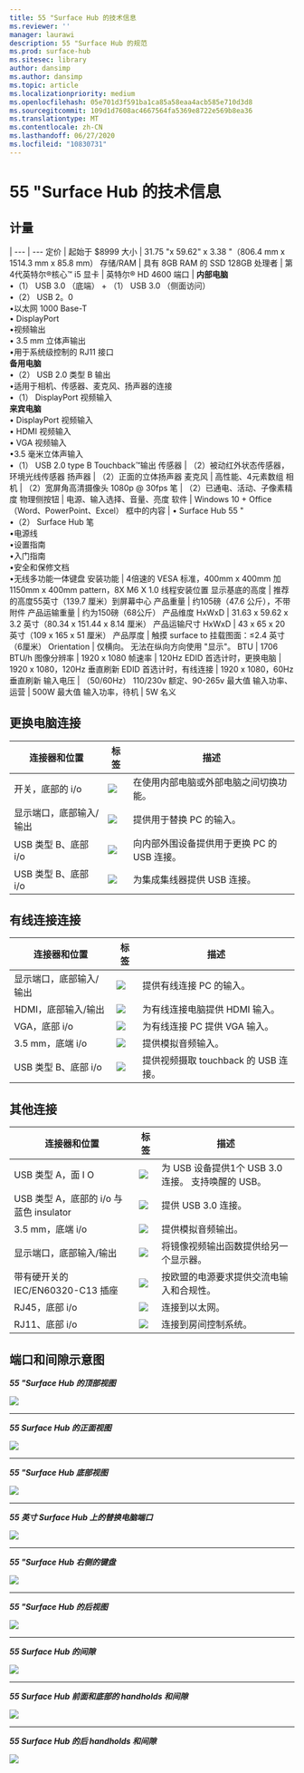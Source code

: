 ```yaml
---
title: 55 "Surface Hub 的技术信息
ms.reviewer: ''
manager: laurawi
description: 55 "Surface Hub 的规范
ms.prod: surface-hub
ms.sitesec: library
author: dansimp
ms.author: dansimp
ms.topic: article
ms.localizationpriority: medium
ms.openlocfilehash: 05e701d3f591ba1ca85a58eaa4acb585e710d3d8
ms.sourcegitcommit: 109d1d7608ac4667564fa5369e8722e569b8ea36
ms.translationtype: MT
ms.contentlocale: zh-CN
ms.lasthandoff: 06/27/2020
ms.locfileid: "10830731"
---
```

# 55 "Surface Hub 的技术信息

## 计量 

|
--- | ---
定价 | 起始于 $8999 
大小 |  31.75 "x 59.62" x 3.38 "（806.4 mm x 1514.3 mm x 85.8 mm）
存储/RAM | 具有 8GB RAM 的 SSD 128GB
处理者 | 第4代英特尔®核心™ i5 
显卡 |  英特尔® HD 4600 
端口 | **内部电脑**<br>•（1） USB 3.0 （底端） + （1） USB 3.0 （侧面访问） <br>•（2） USB 2。0<br>•以太网 1000 Base-T<br>• DisplayPort <br>•视频输出<br>• 3.5 mm 立体声输出<br>•用于系统级控制的 RJ11 接口<br>**备用电脑**<br>•（2） USB 2.0 类型 B 输出<br>•适用于相机、传感器、麦克风、扬声器的连接<br>•（1） DisplayPort 视频输入<br>**来宾电脑**<br>• DisplayPort 视频输入<br>• HDMI 视频输入<br>• VGA 视频输入<br>•3.5 毫米立体声输入<br>•（1） USB 2.0 type B Touchback™输出
传感器 |   （2）被动红外状态传感器，环境光线传感器 
扬声器 |  （2）正面的立体扬声器 
麦克风 |    高性能、4元素数组 
相机 |    （2）宽屏角高清摄像头 1080p @ 30fps 
笔  | （2）已通电、活动、子像素精度 
物理侧按钮 | 电源、输入选择、音量、亮度 
软件 |  Windows 10 + Office （Word、PowerPoint、Excel） 
框中的内容 | • Surface Hub 55 "<br>•（2） Surface Hub 笔<br>•电源线<br>•设置指南<br>•入门指南<br>•安全和保修文档<br>•无线多功能一体键盘
安装功能   | 4倍速的 VESA 标准，400mm x 400mm 加 1150mm x 400mm pattern，8X M6 X 1.0 线程安装位置
显示基底的高度   | 推荐的高度55英寸（139.7 厘米）到屏幕中心
产品重量 |    约105磅（47.6 公斤），不带附件
产品运输重量  | 约为150磅（68公斤）
产品维度 HxWxD |  31.63 x 59.62 x 3.2 英寸（80.34 x 151.44 x 8.14 厘米）
产品运输尺寸 HxWxD | 43 x 65 x 20 英寸（109 x 165 x 51 厘米）
产品厚度   | 触摸 surface to 挂载图面：≤2.4 英寸（6厘米）
Orientation  | 仅横向。 无法在纵向方向使用 "显示"。
BTU  | 1706 BTU/h
图像分辨率 |  1920 x 1080
帧速率 |    120Hz
EDID 首选计时，更换电脑 | 1920 x 1080，120Hz 垂直刷新
EDID 首选计时，有线连接 |  1920 x 1080，60Hz 垂直刷新
输入电压 | （50/60Hz） 110/230v 额定、90-265v 最大值
输入功率、运营 |    500W 最大值
输入功率，待机    |   5W 名义


## 更换电脑连接 

连接器和位置 | 标签 | 描述
--- | --- | ---
开关，底部的 i/o | ![](images/switch.png) | 在使用内部电脑或外部电脑之间切换功能。
显示端口，底部输入/输出 | ![](images/dport.png) | 提供用于替换 PC 的输入。
USB 类型 B、底部 i/o | ![](images/usb.png) | 向内部外围设备提供用于更换 PC 的 USB 连接。 
USB 类型 B、底部 i/o | ![](images/usb.png) | 为集成集线器提供 USB 连接。


## 有线连接连接

连接器和位置 | 标签 | 描述
--- | --- | ---
显示端口，底部输入/输出 | ![](images/dportio.png) | 提供有线连接 PC 的输入。
HDMI，底部输入/输出 | ![](images/hdmi.png) | 为有线连接电脑提供 HDMI 输入。
VGA，底部 i/o | ![](images/vga.png) | 为有线连接 PC 提供 VGA 输入。
3.5 mm，底端 i/o | ![](images/35mm.png) | 提供模拟音频输入。
USB 类型 B、底部 i/o | ![](images/usb.png) | 提供视频摄取 touchback 的 USB 连接。

## 其他连接

连接器和位置 | 标签 | 描述
--- | --- | ---
USB 类型 A，面 I O | ![](images/usb.png) | 为 USB 设备提供1个 USB 3.0 连接。 支持唤醒的 USB。
USB 类型 A，底部的 i/o 与蓝色 insulator | ![](images/usb.png) | 提供 USB 3.0 连接。
3.5 mm，底端 i/o | ![](images/analog.png) | 提供模拟音频输出。
显示端口，底部输入/输出 | ![](images/dportout.png) | 将镜像视频输出函数提供给另一个显示器。
带有硬开关的 IEC/EN60320-C13 插座 | ![](images/iec.png) | 按欧盟的电源要求提供交流电输入和合规性。
RJ45，底部 i/o | ![](images/rj45.png) | 连接到以太网。
RJ11、底部 i/o | ![](images/rj11.png) | 连接到房间控制系统。







## 端口和间隙示意图

***55 "Surface Hub 的顶部视图***

![](images/sh-55-top.png)

---


***55 Surface Hub 的正面视图***

![](images/sh-55-front.png)


---

***55 "Surface Hub 底部视图***

![](images/sh-55-bottom.png)


---

***55 英寸 Surface Hub 上的替换电脑端口***

![](images/sh-55-rpc-ports.png)


---

***55 "Surface Hub 右侧的键盘***

![](images/key-55.png)


---

***55 "Surface Hub 的后视图***

![](images/sh-55-rear.png)


---

***55 Surface Hub 的间隙***

![](images/sh-55-clearance.png)

---


***55 Surface Hub 前面和底部的 handholds 和间隙***

![](images/sh-55-hand.png)


---


***55 Surface Hub 的后 handholds 和间隙***

![](images/sh-55-hand-rear.png)


